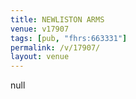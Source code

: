 ```yaml
---
title: NEWLISTON ARMS
venue: v17907
tags: [pub, "fhrs:663331"]
permalink: /v/17907/
layout: venue
---
```

null